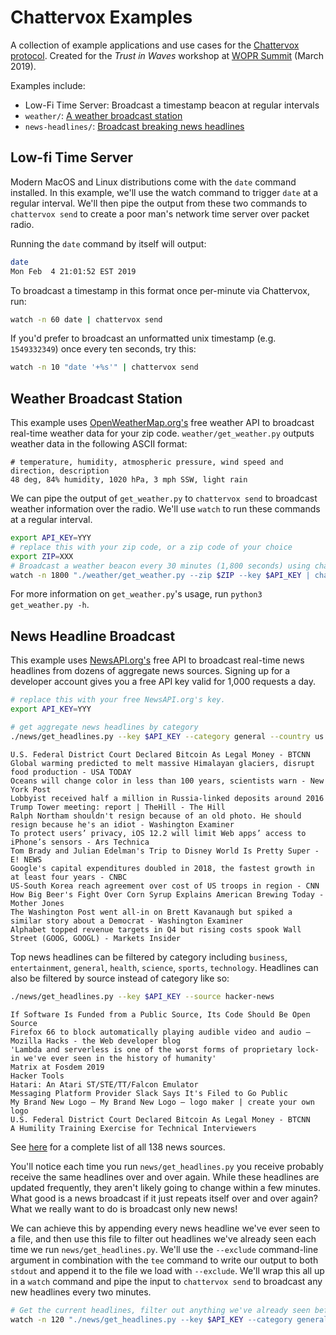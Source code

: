 # Chattervox Examples

A collection of example applications and use cases for the [Chattervox protocol](https://github.com/brannondorsey/chattervox). Created for the _Trust in Waves_ workshop at [WOPR Summit](https://www.woprsummit.org/workshops/) (March 2019).

Examples include:

- Low-Fi Time Server: Broadcast a timestamp beacon at regular intervals 
- `weather/`: [A weather broadcast station](#weather-broadcast-station)
- `news-headlines/`: [Broadcast breaking news headlines](#news-headlines)

## Low-fi Time Server

Modern MacOS and Linux distributions come with the `date` command installed. In this example, we'll use the watch command to trigger `date` at a regular interval. We'll then pipe the output from these two commands to `chattervox send` to create a poor man's network time server over packet radio.

Running the `date` command by itself will output:

```bash
date
Mon Feb  4 21:01:52 EST 2019
```

To broadcast a timestamp in this format once per-minute via Chattervox, run:

```bash
watch -n 60 date | chattervox send
```

If you'd prefer to broadcast an unformatted unix timestamp (e.g. `1549332349`) once every ten seconds, try this:

```bash
watch -n 10 "date '+%s'" | chattervox send
```

## Weather Broadcast Station

This example uses [OpenWeatherMap.org's](openweathermap.org) free weather API to broadcast real-time weather data for your zip code. `weather/get_weather.py` outputs weather data in the following ASCII format:

```
# temperature, humidity, atmospheric pressure, wind speed and direction, description
48 deg, 84% humidity, 1020 hPa, 3 mph SSW, light rain
```

We can pipe the output of `get_weather.py` to `chattervox send` to broadcast weather information over the radio. We'll use `watch` to run these commands at a regular interval.

```bash
export API_KEY=YYY
# replace this with your zip code, or a zip code of your choice
export ZIP=XXX 
# Broadcast a weather beacon every 30 minutes (1,800 seconds) using chattervox send 
watch -n 1800 "./weather/get_weather.py --zip $ZIP --key $API_KEY | chattervox send"
```

For more information on `get_weather.py`'s usage, run `python3 get_weather.py -h`.

## News Headline Broadcast

This example uses [NewsAPI.org's](https://newsapi.org/) free API to broadcast real-time news headlines from dozens of aggregate news sources. Signing up for a developer account gives you a free API key valid for 1,000 requests a day.

```bash
# replace this with your free NewsAPI.org's key.
export API_KEY=YYY

# get aggregate news headlines by category
./news/get_headlines.py --key $API_KEY --category general --country us
```
```
U.S. Federal District Court Declared Bitcoin As Legal Money - BTCNN
Global warming predicted to melt massive Himalayan glaciers, disrupt food production - USA TODAY
Oceans will change color in less than 100 years, scientists warn - New York Post 
Lobbyist received half a million in Russia-linked deposits around 2016 Trump Tower meeting: report | TheHill - The Hill
Ralph Northam shouldn't resign because of an old photo. He should resign because he's an idiot - Washington Examiner
To protect users’ privacy, iOS 12.2 will limit Web apps’ access to iPhone’s sensors - Ars Technica
Tom Brady and Julian Edelman's Trip to Disney World Is Pretty Super - E! NEWS
Google's capital expenditures doubled in 2018, the fastest growth in at least four years - CNBC
US-South Korea reach agreement over cost of US troops in region - CNN
How Big Beer's Fight Over Corn Syrup Explains American Brewing Today - Mother Jones
The Washington Post went all-in on Brett Kavanaugh but spiked a similar story about a Democrat - Washington Examiner
Alphabet topped revenue targets in Q4 but rising costs spook Wall Street (GOOG, GOOGL) - Markets Insider
```

Top news headlines can be filtered by category including `business`, `entertainment`, `general`, `health`, `science`, `sports`, `technology`. Headlines can also be filtered by source instead of category like so:

```bash
./news/get_headlines.py --key $API_KEY --source hacker-news
```
```
If Software Is Funded from a Public Source, Its Code Should Be Open Source
Firefox 66 to block automatically playing audible video and audio – Mozilla Hacks - the Web developer blog
'Lambda and serverless is one of the worst forms of proprietary lock-in we've ever seen in the history of humanity'
Matrix at Fosdem 2019
Hacker Tools
Hatari: An Atari ST/STE/TT/Falcon Emulator
Messaging Platform Provider Slack Says It's Filed to Go Public
My Brand New Logo — My Brand New Logo – logo maker | create your own logo
U.S. Federal District Court Declared Bitcoin As Legal Money - BTCNN
A Humility Training Exercise for Technical Interviewers
```

See [here](https://newsapi.org/sources) for a complete list of all 138 news sources.

You'll notice each time you run `news/get_headlines.py` you receive probably receive the same headlines over and over again. While these headlines are updated frequently, they aren't likely going to change within a few minutes. What good is a news broadcast if it just repeats itself over and over again? What we really want to do is broadcast only new news!

We can achieve this by appending every news headline we've ever seen to a file, and then use this file to filter out headlines we've already seen each time we run `news/get_headlines.py`. We'll use the `--exclude` command-line argument in combination with the `tee` command to write our output to both `stdout` and append it to the file we load with `--exclude`. We'll wrap this all up in a `watch` command and pipe the input to `chattervox send` to broadcast any new headlines every two minutes. 

```bash
# Get the current headlines, filter out anything we've already seen before (news/exclude.txt), and broadcast new headlines via chattervox send
watch -n 120 "./news/get_headlines.py --key $API_KEY --category general --country us --exclude news/exclude.txt | tee -a news/exclude.txt" | chattervox send
```

<!-- ## Zork

### Download and Install

```bash
# Debian install
sudo apt-get install frotz
mkdir zork1 && cd zork1
curl http://www.infocom-if.org/downloads/zork1.zip > zork1.zip
unzip zork1.zip && rm zork1.zip
```

```bash
# in one terminal
mkfifo /tmp/pipe
frotz zork_files/DATA/ZORK1.DAT < /tmp/pipe

# in another terminal
echo "open mailbox" > /tmp/pipe
``` -->

